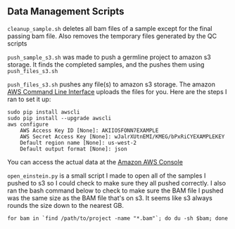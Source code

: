 ## Data Management Scripts
`cleanup_sample.sh` deletes all bam files of a sample except for the final passing bam file. 
Also removes the temporary files generated by the QC scripts

`push_sample_s3.sh` was made to push a germline project to amazon s3 storage. 
It finds the completed samples, and the pushes them using `push_files_s3.sh`

`push_files_s3.sh` pushes any file(s) to amazon s3 storage. 
The amazon [AWS Command Line Interface](http://docs.aws.amazon.com/cli/latest/userguide/cli-chap-welcome.html)
uploads the files for you. Here are the steps I ran to set it up:

	sudo pip install awscli
	sudo pip install --upgrade awscli
	aws configure
		AWS Access Key ID [None]: AKIIOSFONN7EXAMPLE
		AWS Secret Access Key [None]: wJalrXUtnEMI/KMEG/bPxRiCYEXAMPLEKEY
		Default region name [None]: us-west-2
		Default output format [None]: json

You can access the actual data at the [Amazon AWS Console](https://console.aws.amazon.com/s3/home?region=us-west-2#)

`open_einstein.py` is a small script I made to open all of the samples I pushed to s3 so I could check to make sure
they all pushed correctly. I also ran the bash command below to check to make sure the BAM file I pushed was the same 
size as the BAM file that's on s3. It seems like s3 always rounds the size down to the nearest GB.

	for bam in `find /path/to/project -name "*.bam"`; do du -sh $bam; done

